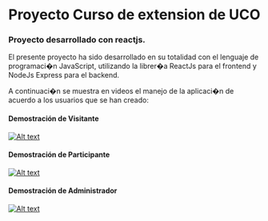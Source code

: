 # Proyecto Curso de extension de UCO
### Proyecto desarrollado con reactjs.
El presente proyecto ha sido desarrollado en su totalidad con el lenguaje de programaci�n JavaScript, utilizando la librer�a ReactJs para el frontend y NodeJs Express para el backend. 

A continuaci�n se muestra en videos el manejo de la aplicaci�n de acuerdo a los usuarios que se han creado:

#### Demostración de Visitante
[![Alt text](https://img.youtube.com/vi/ejlvofsQ6JQ/0.jpg)](https://youtu.be/ejlvofsQ6JQ)

#### Demostración de Participante
[![Alt text](https://img.youtube.com/vi/YF0F6uWPKlk/0.jpg)](https://youtu.be/YF0F6uWPKlk)

#### Demostración de Administrador
[![Alt text](https://img.youtube.com/vi/iN1P36Ns7fc/0.jpg)](https://youtu.be/iN1P36Ns7fc)

